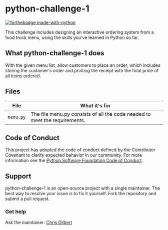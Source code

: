# python-challenge-1
[![forthebadge made-with-python](http://ForTheBadge.com/images/badges/made-with-python.svg)](https://www.python.org/)

This challenge includes designing an interactive ordering system from a food truck menu, using the skills you've learned in Python so far.

## What python-challenge-1 does

With the given menu list, allow customers to place an order, which includes storing the customer's order and printing the receipt with the total price of all items ordered. 

## Files

| File                                   | What it's for                                                                        |
|----------------------------------------|--------------------------------------------------------------------------------------|
| `menu.py`                              | The file menu.py consists of all the code needed to meet the requirements.           |

## Code of Conduct

This project has adopted the code of conduct defined by the Contributor Covenant to clarify expected behavior in our community.
For more information see the [Python Software Foundation Code of Conduct](https://policies.python.org/python.org/code-of-conduct/).


## Support

python-challenge-1 is an open-source project with a single maintainer. The best way to resolve your issue is to fix it yourself. Fork the repository and submit a pull request. 

### Get help

Ask the maintainer: [Chris Gilbert][1]

[1]: https://github.com/xraySMULu